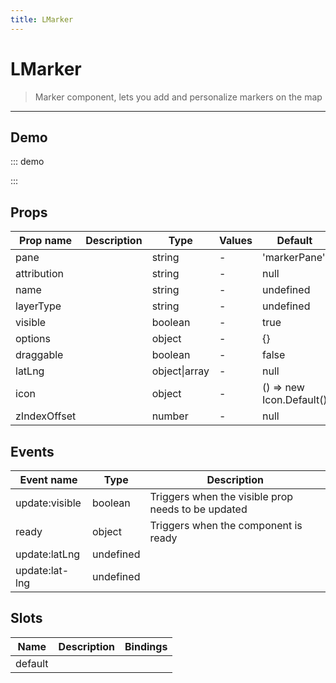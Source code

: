 ```yaml
---
title: LMarker
---
```


# LMarker

> Marker component, lets you add and personalize markers on the map

---

## Demo

::: demo
<template>
<l-map style="height: 350px" :zoom="zoom" :center="center">
<l-tile-layer :url="url"></l-tile-layer>
<l-marker :lat-lng="markerLatLng" ></l-marker>
</l-map>
</template>

<script>
import {LMap, LTileLayer, LMarker, fixDefaultIcons} from 'vue2-leaflet';

// fixDefaultIcons needs to be called only once in the whole app.
fixDefaultIcons();

export default {
  components: {
    LMap,
    LTileLayer,
    LMarker
  },
  data () {
    return {
      url: 'https://{s}.tile.openstreetmap.org/{z}/{x}/{y}.png',
      zoom: 3,
      center: [47.313220, -1.319482],
      markerLatLng: [47.313220, -1.319482]
    };
  }
}
</script>

:::

## Props

| Prop name    | Description | Type          | Values | Default                  |
| ------------ | ----------- | ------------- | ------ | ------------------------ |
| pane         |             | string        | -      | 'markerPane'             |
| attribution  |             | string        | -      | null                     |
| name         |             | string        | -      | undefined                |
| layerType    |             | string        | -      | undefined                |
| visible      |             | boolean       | -      | true                     |
| options      |             | object        | -      | {}                       |
| draggable    |             | boolean       | -      | false                    |
| latLng       |             | object\|array | -      | null                     |
| icon         |             | object        | -      | () => new Icon.Default() |
| zIndexOffset |             | number        | -      | null                     |

## Events

| Event name     | Type      | Description                                        |
| -------------- | --------- | -------------------------------------------------- |
| update:visible | boolean   | Triggers when the visible prop needs to be updated |
| ready          | object    | Triggers when the component is ready               |
| update:latLng  | undefined |
| update:lat-lng | undefined |

## Slots

| Name    | Description | Bindings |
| ------- | ----------- | -------- |
| default |             |          |

